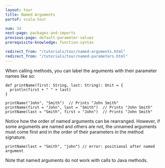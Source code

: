 ```yaml
---
layout: tour
title: Named Arguments
partof: scala-tour

num: 34
next-page: packages-and-imports
previous-page: default-parameter-values
prerequisite-knowledge: function-syntax

redirect_from: "/tutorials/tour/named-arguments.html"
redirect_from: "/tutorials/tour/named-parameters.html"
---
```


When calling methods, you can label the arguments with their parameter names like so:

```tut
def printName(first: String, last: String): Unit = {
  println(first + " " + last)
}

printName("John", "Smith")  // Prints "John Smith"
printName(first = "John", last = "Smith")  // Prints "John Smith"
printName(last = "Smith", first = "John")  // Prints "John Smith"
```
Notice how the order of named arguments can be rearranged. However, if some arguments are named and others are not, the unnamed arguments must come first and in the order of their parameters in the method signature.

```tut:fail
printName(last = "Smith", "john") // error: positional after named argument
```

Note that named arguments do not work with calls to Java methods.
